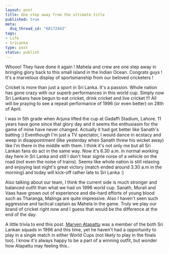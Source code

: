 ```yaml
--- 
layout: post
title: One step away from the ultimate title
published: true
meta: 
  dsq_thread_id: "68172443"
tags: 
- Life
- SriLanka
type: post
status: publish
---
```

Whooo! They have done it again ! Mahela and crew are one step away in bringing glory back to this small island in the Indian Ocean. Congrats guys ! It's a marvelous display of sportsmanship from our beloved cricketers !

Cricket is more than just a sport in Sri Lanka. It's a passion. Whole nation has gone crazy with our superb performances in this world cup. Simply now Sri Lankans have begun to eat cricket, drink cricket and live cricket !!! All will be praying to see a repeat performance of 1996 (or even better) on 28th of April.

I was in 5th grade when Arjuna lifted the cup at Gadaffi Stadium, Lahore. 11 years have gone since that glory day and it seems the enthusiasm for the game of mine have never changed. Actually it had got better like Sanath's batting :)  Eventhough I'm just a TV spectator, I would dance in ecstacy and weep in disappointment (like yesterday when Sanath threw his wicket away) like I'm there in the middle with them. I think it's not only me but all Sri Lankan fans do act in the same way. Now it's 6.30 a.m. in normal working day here in Sri Lanka and still I don't hear signle noise of a vehicle on the road (not even the noise of trains).  Seems like whole nation is  still relaxing and enjoying last night's great victory (match ended around 3.30 a.m in the morning) and today will kick-off rather late to Sri Lanka :)

Also talking about our team, I think the current side is much stronger and balanced outfit than what we had on 1996 world cup. Sanath, Murali and Vaas have grown out of experience and die-hard efforts of young blood such as Tharanga, Malinga are quite impressive. Also I haven't seen such aggressive and tactical captain as Mahela in the game. Truly we play our brand of cricket right now and I guess that would be the difference at the end of the day.

A little trivia to end this post. <a href="http://content-sl.cricinfo.com/wc2007/content/player/48124.html">Marven Atapattu</a> was a  member of the both Sri Lankan squads in 1996 and this time, yet he haven't had a opportunity to play in a single match in either World Cups (not likely to play in the finals too). I know it's always happy to be a part of a winning outfit, but wonder how Atapattu may feeling this..
